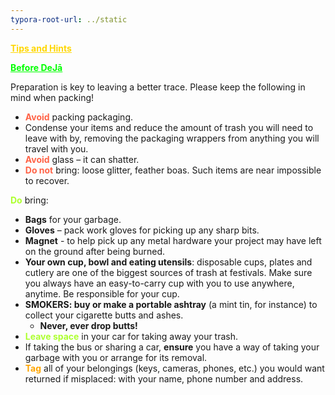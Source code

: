 ```yaml
---
typora-root-url: ../static
---
```


**<span class="center" style="color:gold;"><u>Tips and Hints</u></span>**


**<span style="color:lime;"><u>Before DeJā</u></span>**

Preparation is key to leaving a better trace. Please keep the following in mind when packing!

- <span style="color:tomato;">**Avoid**</span> packing packaging.
- Condense your items and reduce the amount of trash you will need to leave with by, removing the packaging wrappers from anything you will travel with you.
- <span style="color:tomato;">**Avoid**</span> glass – it can shatter.
- <span style="color:tomato;">**Do not**</span> bring: loose glitter, feather boas. Such items are near impossible to recover.


<span style="color:greenyellow;">**Do**</span> bring:

- **Bags** for your garbage.
- **Gloves** – pack work gloves for picking up any sharp bits.
- **Magnet** - to help pick up any metal hardware your project may have left on the ground after being burned.
- **Your own cup, bowl and eating utensils**: disposable cups, plates and cutlery are one of the biggest sources of trash at festivals. Make sure you always have an easy-to-carry cup with you to use anywhere, anytime. Be responsible for your cup.
- **SMOKERS: buy or make a portable ashtray** (a mint tin, for instance) to collect your cigarette butts and ashes.
  - **Never, ever drop butts!**
- <span style="color:greenyellow;">**Leave space**</span> in your car for taking away your trash.
- If taking the bus or sharing a car, **ensure** you have a way of taking your garbage with you or arrange for its removal.
- <span style="color:orange;">**Tag** </span>all of your belongings (keys, cameras, phones, etc.) you would want returned if misplaced: with your name, phone number and address.

